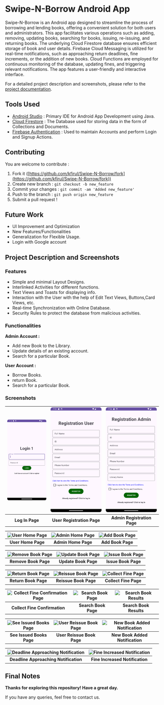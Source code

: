 # Swipe-N-Borrow Android App

Swipe-N-Borrow is an Android app designed to streamline the process of borrowing and lending books, offering a convenient solution for both users and administrators. This app facilitates various operations such as adding, removing, updating books, searching for books, issuing, re-issuing, and returning books. The underlying Cloud Firestore database ensures efficient storage of book and user details. Firebase Cloud Messaging is utilized for real-time notifications, such as approaching return deadlines, fine increments, or the addition of new books. Cloud Functions are employed for continuous monitoring of the database, updating fines, and triggering relevant notifications. The app features a user-friendly and interactive interface.

For a detailed project description and screenshots, please refer to the [project documentation](#project-description-and-screenshots).

## Tools Used

* [Android Studio](https://developer.android.com/studio) : Primary IDE for Android App Development using Java.
* [Cloud Firestore](https://firebase.google.com/products/firestore) : The Database used for storing data in the form of Collections and Documents.
* [Firebase Authentication](https://firebase.google.com/products/auth) : Used to maintain Accounts and perform Login and Signup Actions.

## Contributing
You are welcome to contribute :

1. Fork it ([https://github.com/kfirul/Swipe-N-Borrow/fork](https://github.com/kfirul/Swipe-N-Borrow/fork))
2. Create new branch : `git checkout -b new_feature`
3. Commit your changes : `git commit -am 'Added new_feature'`
4. Push to the branch : `git push origin new_feature`
5. Submit a pull request !

## Future Work
* UI Improvement and Optimization
* New Features/Functionalities
* Generalization for Flexible Usage.
* Login with Google account

## Project Description and Screenshots
### Features
* Simple and minimal Layout Designs.
* Interlinked Activities for different functions.
* Text Views and Toasts for displaying info.
* Interaction with the User with the help of Edit Text Views, Buttons,Card Views, etc.
* Real-time Synchronization with Online Database.
* Security Rules to protect the database from malicious activities.

### Functionalities
**Admin Account :**

* Add new Book to the Library.
* Update details of an existing account.
* Search for a particular Book.

**User Account :**

* Borrow Books.
* return Book.
* Search for a particular Book.

### Screenshots

| ![LoginPage.png](Screenshots/LoginPage.png) | ![UserRegister.png](Screenshots/UserRegister.png) | ![AdminRegister.png](Screenshots/AdminRegister.png) |
|:-------------------------------------------:|:-------------------------------------------------:|:---------------------------------------------------:|
|               **Log In Page**               |            **User Registration Page**             |             **Admin Registration Page**             |

|![User Home Page](Screenshots/User_Home_Page.png)|![Admin Home Page](Screenshots/Admin_Home_Page.png)|![Add Book Page](Screenshots/Add_Book_Page.png)|
|:---:|:---:|:---:|
|**User Home Page**|**Admin Home Page**|**Add Book Page**|

|![Remove Book Page](Screenshots/Remove_Book_Page.png)|![Update Book Page](Screenshots/Update_Book_Page.png)|![Issue Book Page](Screenshots/Issue_Book_Page.png)|
|:---:|:---:|:---:|
|**Remove Book Page**|**Update Book Page**|**Issue Book Page**|

|![Return Book Page](Screenshots/Return_Book_Page.png)|![Reissue Book Page](Screenshots/Reissue_Book_Page.png)|![Collect Fine Page](Screenshots/Collect_Fine_Page.png)|
|:---:|:---:|:---:|
|**Return Book Page**|**Reissue Book Page**|**Collect Fine Page**|

|![Collect Fine Confirmation Page](Screenshots/Collect_Fine_Confirmation_Page.png)|![Search Book Page](Screenshots/Search_Book_Page.png)|![Search Book Results](Screenshots/Search_Book_Results.png)|
|:---:|:---:|:---:|
|**Collect Fine Confirmation**|**Search Book Page**|**Search Book Results**|

|![See Issued Books Page](Screenshots/See_Issued_Books_Page.png)|![User Reissue Book Page](Screenshots/User_Reissue_Book_Page.png)|![New Book Added Notification](Screenshots/New_Book_Added_Notification.png)|
|:---:|:---:|:---:|
|**See Issued Books Page**|**User Reissue Book Page**|**New Book Added Notification**|

|![Deadline Approaching Notification](Screenshots/Deadline_Approaching_Notification.png)|![Fine Increased Notification](Screenshots/Fine_Increased_Notification.png)|
|:---:|:---:|
|**Deadline Approaching Notification**|**Fine Increased Notification**|

## Final Notes
**Thanks for exploring this repository! Have a great day.**

If you have any queries, feel free to contact us.
